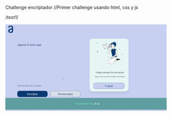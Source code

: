 Challenge encriptador
//Primer challenge usando html, css y js

/*test1*/

<!--
<a href="https://postimages.org/" target="_blank"><img src="https://i.postimg.cc/L4j8L47B/encriptador.jpg" alt="encriptador"/></a><br/><br/>
<a href="https://postimages.org/" target="_blank"><img src="https://i.postimg.cc/rFcFJX26/encriptador2.jpg" alt="encriptador2"/></a><br/><br/>
-->

![](https://github.com/Jsckbe/encriptador-challenge/blob/main/img/encriptador-landing-page.jpg)


